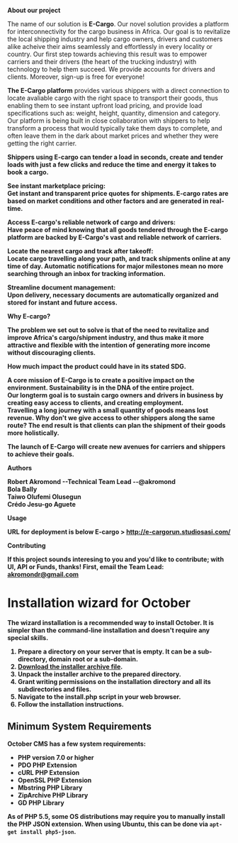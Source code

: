 <b>About our project</b>

The name of our solution is <b>E-Cargo</b>. Our novel solution provides a platform for interconnectivity for the cargo business in Africa.
Our goal is to revitalize the local shipping industry and help cargo owners, drivers and customers alike acheive their aims seamlessly and effortlessly in every locality or country. 
Our first step towards achieving this result was to empower carriers and their drivers (the heart of the trucking industry) with technology to help them succeed. We provide accounts for drivers and clients. Moreover, sign-up is free for everyone!

<b>The E-Cargo platform</b> provides various shippers with a direct connection to locate avaliable cargo with the right space to transport their goods, thus enabling them to see instant upfront load pricing, and provide load specifications such as: weight, height, quantity, dimension and category. </br>
Our platform is being built in close collaboration with shippers to help transform a process that would typically take them days to complete, and often leave them in the dark about market prices and whether they were getting the right carrier. 

<b>Shippers using E-cargo can tender a load in seconds, create and tender loads with just a few clicks and reduce the time and energy it takes to book a cargo.

<b>See instant marketplace pricing:</b></br>
Get instant and transparent price quotes for shipments. E-cargo rates are based on market conditions and other factors and are generated in real-time.</br>

<b>Access E-cargo's reliable network of cargo and drivers:</b></br>
Have peace of mind knowing that all goods tendered through the E-cargo platform are backed by E-Cargo's vast and reliable network of carriers.

<b>Locate the nearest cargo and track after takeoff:</b></br>
Locate cargo travelling along your path, and track shipments online at any time of day. Automatic notifications for major milestones mean no more searching through an inbox for tracking information.</br>

<b>Streamline document management:</b></br>
Upon delivery, necessary documents are automatically organized and stored for instant and future access.</br>


<b>Why E-cargo?</b>


The problem we set out to solve is that of <b>the need to revitalize and improve Africa's cargo/shipment industry, and thus make it more attractive and flexible with the intention of generating more income without discouraging clients.</b>


<b>How much impact the product could have in its stated SDG.</b></br>


A core mission of E-Cargo is to create a positive impact on the environment. Sustainability is in the DNA of the entire project. </br>
Our longterm goal is to sustain cargo owners and drivers in business by creating easy access to clients, and creating employment.</br>
Travelling a long journey with a small quantity of goods means lost revenue.  Why don't we give access to other shippers along the same route?
The end result is that clients can plan the shipment of their goods more holistically.</br>

<b>The launch of E-Cargo will create new avenues for carriers and shippers to achieve their goals.</b></br>


<b>Authors</b></br>

Robert Akromond --Technical Team Lead --@akromond</br>
Bola Bally</br>
Taiwo Olufemi Olusegun</br>
Crédo Jesu-go Aguete


<b>Usage</b></br>

URL for deployment is below
E-cargo > http://e-cargorun.studiosasi.com/ </br>



<b>Contributing</b></br>

If this project sounds interesing to you and you'd like to contribute; with UI, API or Funds, thanks!
First, email the Team Lead: akromondr@gmail.com























# Installation wizard for October

The wizard installation is a recommended way to install October. It is simpler than the command-line installation and doesn't require any special skills.

1. Prepare a directory on your server that is empty. It can be a sub-directory, domain root or a sub-domain.
1. [Download the installer archive file](https://github.com/octobercms/install/archive/master.zip).
1. Unpack the installer archive to the prepared directory.
1. Grant writing permissions on the installation directory and all its subdirectories and files.
1. Navigate to the install.php script in your web browser.
1. Follow the installation instructions.

## Minimum System Requirements

October CMS has a few system requirements:

* PHP version 7.0 or higher
* PDO PHP Extension
* cURL PHP Extension
* OpenSSL PHP Extension
* Mbstring PHP Library
* ZipArchive PHP Library
* GD PHP Library

As of PHP 5.5, some OS distributions may require you to manually install the PHP JSON extension.
When using Ubuntu, this can be done via ``apt-get install php5-json``.
